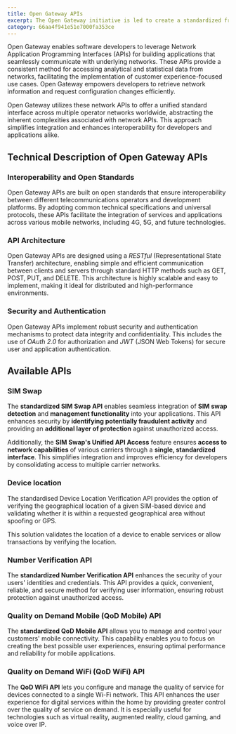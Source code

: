```yaml
---
title: Open Gateway APIs
excerpt: The Open Gateway initiative is led to create a standardized framework of Application Programming Interfaces (APIs) that enables simplified and universal access to advanced mobile network capabilities and associated services. Designed to promote interoperability, innovation, and operational efficiency within the digital ecosystem, Open Gateway APIs are essential for modern application development.
category: 66aa4f941e51e7000fa353ce
---
```


Open Gateway enables software developers to leverage Network Application Programming Interfaces (APIs) for building applications that seamlessly communicate with underlying networks. These APIs provide a consistent method for accessing analytical and statistical data from networks, facilitating the implementation of customer experience-focused use cases. Open Gateway empowers developers to retrieve network information and request configuration changes efficiently.

Open Gateway utilizes these network APIs to offer a unified standard interface across multiple operator networks worldwide, abstracting the inherent complexities associated with network APIs. This approach simplifies integration and enhances interoperability for developers and applications alike.

## Technical Description of Open Gateway APIs

### Interoperability and Open Standards

Open Gateway APIs are built on open standards that ensure interoperability between different telecommunications operators and development platforms. By adopting common technical specifications and universal protocols, these APIs facilitate the integration of services and applications across various mobile networks, including 4G, 5G, and future technologies.

### API Architecture

Open Gateway APIs are designed using a _RESTful_ (Representational State Transfer) architecture, enabling simple and efficient communication between clients and servers through standard HTTP methods such as GET, POST, PUT, and DELETE. This architecture is highly scalable and easy to implement, making it ideal for distributed and high-performance environments.

### Security and Authentication

Open Gateway APIs implement robust security and authentication mechanisms to protect data integrity and confidentiality. This includes the use of _OAuth 2.0_ for authorization and _JWT_ (JSON Web Tokens) for secure user and application authentication.

## Available APIs

### SIM Swap

The **standardized SIM Swap API** enables seamless integration of **SIM swap detection** and **management functionality** into your applications. This API enhances security by **identifying potentially fraudulent activity** and providing an **additional layer of protection** against unauthorized access.

Additionally, the **SIM Swap's Unified API Access** feature ensures **access to network capabilities** of various carriers through a **single, standardized interface**. This simplifies integration and improves efficiency for developers by consolidating access to multiple carrier networks.

### Device location

The standardised Device Location Verification API provides the option of verifying the geographical location of a given SIM-based device and validating whether it is within a requested geographical area without spoofing or GPS.

This solution validates the location of a device to enable services or allow transactions by verifying the location.


### Number Verification API

The **standardized Number Verification API** enhances the security of your users' identities and credentials. This API provides a quick, convenient, reliable, and secure method for verifying user information, ensuring robust protection against unauthorized access.

### Quality on Demand Mobile (QoD Mobile) API

The **standardized QoD Mobile API** allows you to manage and control your customers' mobile connectivity. This capability enables you to focus on creating the best possible user experiences, ensuring optimal performance and reliability for mobile applications.

### Quality on Demand WiFi (QoD WiFi) API

The **QoD WiFi API** lets you configure and manage the quality of service for devices connected to a single Wi-Fi network. This API enhances the user experience for digital services within the home by providing greater control over the quality of service on demand. It is especially useful for technologies such as virtual reality, augmented reality, cloud gaming, and voice over IP.
